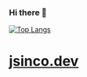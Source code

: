 ### Hi there 👋

[![Top Langs](https://github-readme-stats.vercel.app/api/top-langs/?username=Jsinco&hide_progress=true&bg_color=54DB46,89E77F,63BE59)](https://github.com/Jsinco/github-readme-stats)

# [jsinco.dev](https://jsinco.dev)

<!--
**Jsinco/Jsinco** is a ✨ _special_ ✨ repository because its `README.md` (this file) appears on your GitHub profile.

Here are some ideas to get you started:

- 🔭 I’m currently working on ...
- 🌱 I’m currently learning ...
- 👯 I’m looking to collaborate on ...
- 🤔 I’m looking for help with ...
- 💬 Ask me about ...
- 📫 How to reach me: ...
- 😄 Pronouns: ...
- ⚡ Fun fact: ...
-->
